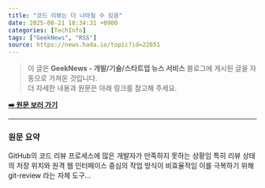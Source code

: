 ```yaml
---
title: "코드 리뷰는 더 나아질 수 있음"
date: 2025-08-21 18:34:31 +0900
categories: [TechInfo]
tags: ["GeekNews", "RSS"]
source: https://news.hada.io/topic?id=22651
---
```

> 이 글은 **GeekNews - 개발/기술/스타트업 뉴스 서비스** 블로그에 게시된 글을 자동으로 가져온 것입니다. <br>
> 더 자세한 내용과 원문은 아래 링크를 참고해 주세요.

[**➡️ 원문 보러 가기**](https://news.hada.io/topic?id=22651)

---

### 원문 요약
GitHub의 코드 리뷰 프로세스에 많은 개발자가 만족하지 못하는 상황임 특히 리뷰 상태의 저장 위치와 원격 웹 인터페이스 중심의 작업 방식이 비효율적임 이를 극복하기 위해 git-review 라는 자체 도구...
